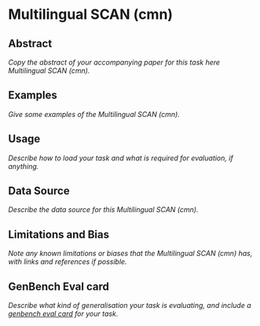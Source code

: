 # Multilingual SCAN (cmn)

## Abstract
*Copy the abstract of your accompanying paper for this task here Multilingual SCAN (cmn).*

## Examples
*Give some examples of the Multilingual SCAN (cmn).*

## Usage
*Describe how to load your task and what is required for evaluation, if anything.*

## Data Source
*Describe the data source for this Multilingual SCAN (cmn).*

## Limitations and Bias
*Note any known limitations or biases that the Multilingual SCAN (cmn) has, with links and references if possible.*

## GenBench Eval card
*Describe what kind of generalisation your task is evaluating, and include a [genbench eval card](https://genbench.org/eval_cards/) for your task*.
